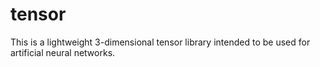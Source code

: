 # tensor

This is a lightweight 3-dimensional tensor library intended to be used for artificial neural networks.
